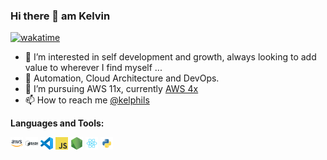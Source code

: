 ### Hi there 👋 am Kelvin

[![wakatime](https://wakatime.com/badge/user/cfd26488-b85e-437c-a812-2b85b5c188ef.svg)](https://wakatime.com/@cfd26488-b85e-437c-a812-2b85b5c188ef)

- 👀 I’m interested in self development and growth, always looking to add value to wherever I find myself  ...
- 🔭 Automation, Cloud Architecture and DevOps.
- 🌱 I’m pursuing AWS 11x, currently [AWS 4x](https://www.credly.com/users/chibueze-obioha/badges)
- 📫 How to reach me [@kelphils](https://linkedin.com/in/kelphils)



**Languages and Tools:**  

<code><img height="20" src="https://raw.githubusercontent.com/github/explore/fbceb94436312b6dacde68d122a5b9c7d11f9524/topics/aws/aws.png"></code>
<code><img height="20" src="https://raw.githubusercontent.com/github/explore/80688e429a7d4ef2fca1e82350fe8e3517d3494d/topics/bash/bash.png"></code>
<code><img height="20" src="https://raw.githubusercontent.com/github/explore/80688e429a7d4ef2fca1e82350fe8e3517d3494d/topics/visual-studio-code/visual-studio-code.png"></code>
<code><img height="20" src="https://raw.githubusercontent.com/github/explore/80688e429a7d4ef2fca1e82350fe8e3517d3494d/topics/javascript/javascript.png"></code>
<code><img height="20" src="https://raw.githubusercontent.com/github/explore/80688e429a7d4ef2fca1e82350fe8e3517d3494d/topics/nodejs/nodejs.png"></code>
<code><img height="20" src="https://raw.githubusercontent.com/github/explore/80688e429a7d4ef2fca1e82350fe8e3517d3494d/topics/react/react.png"></code>
<code><img height="20" src="https://raw.githubusercontent.com/github/explore/80688e429a7d4ef2fca1e82350fe8e3517d3494d/topics/python/python.png"></code>
<!---
Kelphils/Kelphils is a ✨ special ✨ repository because its `README.md` (this file) appears on your GitHub profile.
You can click the Preview link to take a look at your changes.
--->
